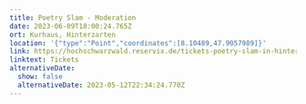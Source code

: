 ```yaml
---
title: Poetry Slam - Moderation
date: 2023-06-09T18:00:24.765Z
ort: Kurhaus, Hinterzarten
location: '{"type":"Point","coordinates":[8.10489,47.9057989]}'
link: https://hochschwarzwald.reservix.de/tickets-poetry-slam-in-hinterzarten-kurhaus-hinterzarten-am-9-6-2023/e2106708
linktext: Tickets
alternativeDate:
  show: false
  alternativeDate: 2023-05-12T22:34:24.770Z
---
```

